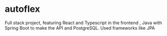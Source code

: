 # autoflex
Full stack project, featuring React and Typescript in the frontend , Java with Spring Boot to make the API and PostgreSQL. Used frameworks like JPA
